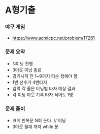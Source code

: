 # A형기출
### 야구 게임
* https://www.acmicpc.net/problem/17281


### 문제 요약
* N이닝 진행
* 3아웃 이닝 종료
* 경기시작 전 1~9까지 타순 정해야 함
* 1번 선수가 4번타자
* 입력 각 줄은 이닝별 타자 예상 결과
* 각 이닝 아웃 기록 타자 적어도 1명

### 문제 풀이
* 크게 반복문 N회 돈다. // 이닝
* 3아웃 될때 까지 while 문

